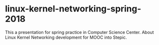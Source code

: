 # linux-kernel-networking-spring-2018
This a presentation for spring practice in Computer Science Center. About Linux Kernel Networking development for MOOC into Stepic.
